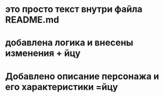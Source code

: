 # это просто текст внутри файла README.md
# добавлена логика и внесены изменения + йцу
# Добавлено описание персонажа и его характеристики =йцу
